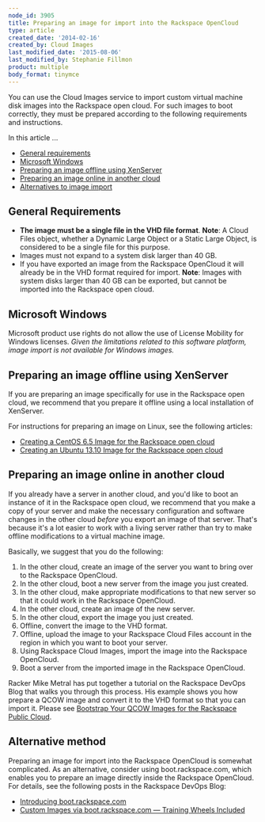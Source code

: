 ```yaml
---
node_id: 3905
title: Preparing an image for import into the Rackspace OpenCloud
type: article
created_date: '2014-02-16'
created_by: Cloud Images
last_modified_date: '2015-08-06'
last_modified_by: Stephanie Fillmon
product: multiple
body_format: tinymce
---
```


You can use the Cloud Images service to import custom virtual machine
disk images into the Rackspace open cloud. For such images to boot
correctly, they must be prepared according to the following requirements
and instructions.

In this article ...

-   [General requirements](#requirements)
-   [Microsoft Windows](#no-can-haz-windows)
-   [Preparing an image offline using
    XenServer](#offline-using-xenserver)
-   [Preparing an image online in another
    cloud](#online-in-another-cloud)
-   [Alternatives to image import](#alternatives)

General Requirements
--------------------

-   **The image must be a single file in the VHD file format**.
    **Note**: A Cloud Files object, whether a Dynamic Large Object or a
    Static Large Object, is considered to be a single file for
    this purpose.
-   Images must not expand to a system disk larger than 40 GB.
-   If you have exported an image from the Rackspace OpenCloud it will
    already be in the VHD format required for import.
    **Note**: Images with system disks larger than 40 GB can be
    exported, but cannot be imported into the Rackspace open cloud.

Microsoft Windows
-----------------

Microsoft product use rights do not allow the use of License Mobility
for Windows licenses. *Given the limitations related to this software
platform, image import is not available for Windows images.*

Preparing an image offline using XenServer
------------------------------------------

If you are preparing an image specifically for use in the Rackspace open
cloud, we recommend that you prepare it offline using a local
installation of XenServer.

For instructions for preparing an image on Linux, see the following
articles:

-   [Creating a CentOS 6.5 Image for the Rackspace open
    cloud](/how-to/creating-a-centos-65-image-for-the-rackspace-open-cloud "Creating a CentOS 6.5 Image for the Rackspace open cloud")
-   [Creating an Ubuntu 13.10 Image for the Rackspace open
    cloud](/how-to/creating-an-ubuntu-1310-image-for-the-rackspace-open-cloud-0 "Creating an Ubuntu 13.10 Image for the Rackspace open cloud")

Preparing an image online in another cloud
------------------------------------------

If you already have a server in another cloud, and you'd like to boot an
instance of it in the Rackspace open cloud, we recommend that you make a
copy of your server and make the necessary configuration and software
changes in the other cloud *before* you export an image of that server.
That's because it's a lot easier to work with a living server rather
than try to make offline modifications to a virtual machine image.

Basically, we suggest that you do the following:

1.  In the other cloud, create an image of the server you want to bring
    over to the Rackspace OpenCloud.
2.  In the other cloud, boot a new server from the image you
    just created.
3.  In the other cloud, make appropriate modifications to that new
    server so that it could work in the Rackspace OpenCloud.
4.  In the other cloud, create an image of the new server.
5.  In the other cloud, export the image you just created.
6.  Offline, convert the image to the VHD format.
7.  Offline, upload the image to your Rackspace Cloud Files account in
    the region in which you want to boot your server.
8.  Using Rackspace Cloud Images, import the image into the
    Rackspace OpenCloud.
9.  Boot a server from the imported image in the Rackspace OpenCloud.

Racker Mike Metral has put together a tutorial on the Rackspace DevOps
Blog that walks you through this process. His example shows you how
prepare a QCOW image and convert it to the VHD format so that you can
import it. Please see [Bootstrap Your QCOW Images for the Rackspace
Public
Cloud](https://developer.rackspace.com/blog/bootstrap-your-qcow-images-for-the-rackspace-public-cloud/).

Alternative method
------------------

Preparing an image for import into the Rackspace OpenCloud is somewhat
complicated. As an alternative, consider using boot.rackspace.com, which
enables you to prepare an image directly inside the Rackspace OpenCloud.
For details, see the following posts in the Rackspace DevOps Blog:

-   [Introducing
    boot.rackspace.com](http://developer.rackspace.com/blog/introducing-boot-dot-rackspace-dot-com.html)
-   [Custom Images via boot.rackspace.com &mdash; Training Wheels
    Included](http://developer.rackspace.com/blog/custom-images-via-boot-dot-rackspace-dot-com-training-wheels-included.html)


